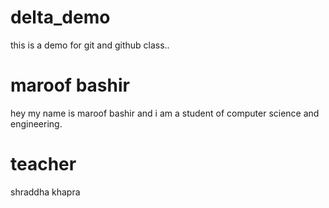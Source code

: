 # delta_demo
this is a demo for git and github class..
# maroof bashir 
hey my name is maroof bashir  and i am a student of computer science and engineering.

# teacher
shraddha khapra
